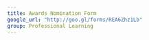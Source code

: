 ```yaml
---
title: Awards Nomination Form
google_url: "http://goo.gl/forms/REA6Zhz1Lb"
group: Professional Learning
---
```

